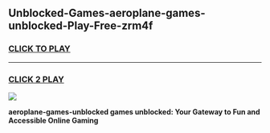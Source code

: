 
## Unblocked-Games-aeroplane-games-unblocked-Play-Free-zrm4f
<h3>
<a href="https://premium76.site?title=aeroplane-games-unblocked&ref=18A1">CLICK TO PLAY</a></h3>
<hr>

<h3>
<a href="https://premium76.site?title=aeroplane-games-unblocked&ref=18A1">CLICK 2 PLAY</a>
  
</h3>

<a href="https://premium76.site?title=aeroplane-games-unblocked&ref=18A1"><img src="https://clearcache.store/games.png"></a>


**aeroplane-games-unblocked games unblocked: Your Gateway to Fun and Accessible Online Gaming**
